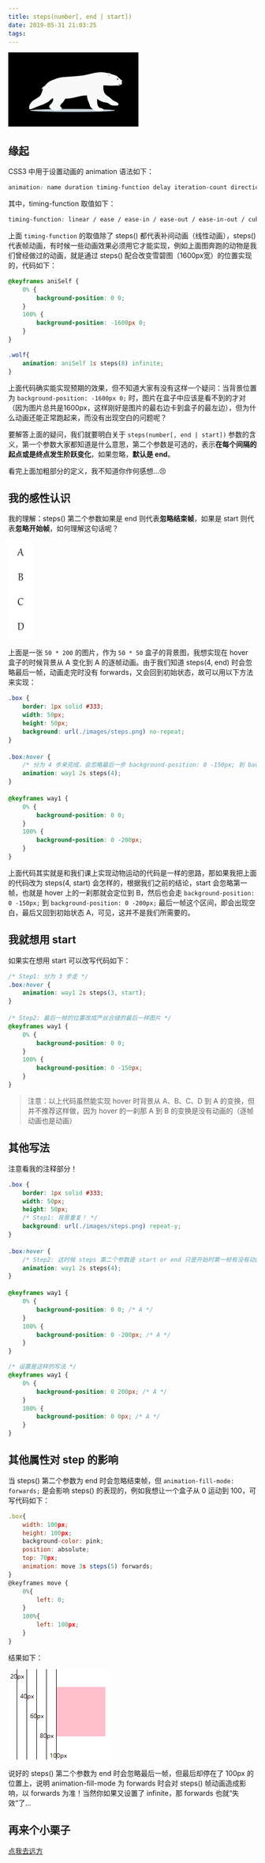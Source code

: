 ```yaml
---
title: steps(number[, end | start])
date: 2019-05-31 21:03:25
tags:
---
```


<img src="/resource/images/pages/h5css3/wolf.gif" alt="">

<!-- more -->

## 缘起

CSS3 中用于设置动画的 animation 语法如下：

```css
animation: name duration timing-function delay iteration-count direction;
```

其中，timing-function 取值如下：

```css
timing-function: linear / ease / ease-in / ease-out / ease-in-out / cubic-bezier() / steps()
```

上面 `timing-function` 的取值除了 steps() 都代表补间动画（线性动画），steps() 代表帧动画，有时候一些动画效果必须用它才能实现，例如上面图奔跑的动物是我们曾经做过的动画，就是通过 steps() 配合改变雪碧图（1600px宽）的位置实现的，代码如下：

```css
@keyframes aniSelf {
    0% {
        background-position: 0 0;
    }
    100% {
        background-position: -1600px 0;
    }
}
```

```css
.wolf{
    animation: aniSelf 1s steps(8) infinite;
}
```

上面代码确实能实现预期的效果，但不知道大家有没有这样一个疑问：当背景位置为 `background-position: -1600px 0;` 时，图片在盒子中应该是看不到的才对（因为图片总共是1600px，这样刚好是图片的最右边卡到盒子的最左边），但为什么动画还能正常跑起来，而没有出现空白的问题呢？

要解答上面的疑问，我们就要明白关于 `steps(number[, end | start])` 参数的含义，第一个参数大家都知道是什么意思，第二个参数是可选的，表示**在每个间隔的起点或是终点发生阶跃变化**，如果忽略，**默认是 end**。

看完上面加粗部分的定义，我不知道你作何感想...😣

## 我的感性认识

我的理解：steps() 第二个参数如果是 end 则代表**忽略结束帧**，如果是 start 则代表**忽略开始帧**，如何理解这句话呢？

<img src="/resource/images/pages/h5css3/steps.png" alt="">

上面是一张 `50 * 200` 的图片，作为 `50 * 50` 盒子的背景图，我想实现在 hover 盒子的时候背景从 A 变化到 A 的逐帧动画。由于我们知道 steps(4, end) 时会忽略最后一帧，动画走完时没有 forwards，又会回到初始状态，故可以用以下方法来实现：

```css
.box {
    border: 1px solid #333;
    width: 50px;
    height: 50px;
    background: url(./images/steps.png) no-repeat;
}

.box:hover {
    /* 分为 4 步来完成，会忽略最后一步 background-position: 0 -150px; 到 background-position: 0 -200px; 这个区间！ */
    animation: way1 2s steps(4);
}

@keyframes way1 {
    0% {
        background-position: 0 0;
    }
    100% {
        background-position: 0 -200px;
    }
}
```

上面代码其实就是和我们课上实现动物运动的代码是一样的思路，那如果我把上面的代码改为 steps(4, start) 会怎样的，根据我们之前的结论，start 会忽略第一帧，也就是 hover 上的一刹那就会定位到 B，然后也会走 `background-position: 0 -150px;` 到 `background-position: 0 -200px;` 最后一帧这个区间，即会出现空白，最后又回到初始状态 A，可见，这并不是我们所需要的。

## 我就想用 start

如果实在想用 start 可以改写代码如下：

```css
/* Step1: 分为 3 步走 */
.box:hover {
    animation: way1 2s steps(3, start);
}

/* Step2: 最后一帧的位置改成严丝合缝的最后一样图片 */
@keyframes way1 {
    0% {
        background-position: 0 0;
    }
    100% {
        background-position: 0 -150px;
    }
}
```

> 注意：以上代码虽然能实现 hover 时背景从 A、B、C、D 到 A 的变换，但并不推荐这样做，因为 hover 的一刹那 A 到 B 的变换是没有动画的（逐帧动画也是动画）

## 其他写法

注意看我的注释部分！

```css
.box {
    border: 1px solid #333;
    width: 50px;
    height: 50px;
    /* Step1: 背景重复！ */
    background: url(./images/steps.png) repeat-y;
}

.box:hover {
    /* Step2: 这时候 steps 第二个参数是 start or end 只是开始时第一帧有没有动画的区别，并不会出现空白了，因为背景平铺了 */
    animation: way1 2s steps(4);
}

@keyframes way1 {
    0% {
        background-position: 0 0; /* A */
    }
    100% {
        background-position: 0 -200px; /* A */
    }
}
```

```css
/* 设置是这样的写法 */
@keyframes way1 {
    0% {
        background-position: 0 200px; /* A */
    }
    100% {
        background-position: 0 0px; /* A */
    }
}
```

## 其他属性对 step 的影响

当 steps() 第二个参数为 end 时会忽略结束帧，但 `animation-fill-mode: forwards;` 是会影响 steps() 的表现的，例如我想让一个盒子从 0 运动到 100，可写代码如下：

```javascript
.box{
    width: 100px;
    height: 100px;
    background-color: pink;
    position: absolute;
    top: 70px;
    animation: move 3s steps(5) forwards;
}
@keyframes move {
    0%{
        left: 0;
    }
    100%{
        left: 100px;
    }
}
```

结果如下：

<img src="/resource/images/pages/h5css3/boxmove.gif" alt="">

说好的 steps() 第二个参数为 end 时会忽略最后一帧，但最后却停在了 100px 的位置上，说明 animation-fill-mode 为 forwards 时会对 steps() 帧动画造成影响，以 forwards 为准！当然你如果又设置了 infinite，那 forwards 也就“失效”了...

## 再来个小栗子

<a href="/resource/demos/demo01/index.html">点我去远方</a>